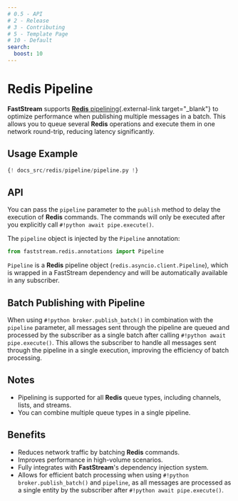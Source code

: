 ```yaml
---
# 0.5 - API
# 2 - Release
# 3 - Contributing
# 5 - Template Page
# 10 - Default
search:
  boost: 10
---
```


# Redis Pipeline

**FastStream** supports [**Redis** pipelining](https://redis.io/docs/latest/develop/use/pipelining/){.external-link target="_blank"} to optimize performance when publishing multiple messages in a batch. This allows you to queue several **Redis** operations and execute them in one network round-trip, reducing latency significantly.

## Usage Example

```python linenums="1" hl_lines="2 11 19 22"
{! docs_src/redis/pipeline/pipeline.py !}
```

## API

You can pass the `pipeline` parameter to the `publish` method to delay the execution of **Redis** commands. The commands will only be executed after you explicitly call `#!python await pipe.execute()`.

The `pipeline` object is injected by the `Pipeline` annotation:

```python
from faststream.redis.annotations import Pipeline
```

`Pipeline` is a **Redis** pipeline object (`redis.asyncio.client.Pipeline`), which is wrapped in a FastStream dependency and will be automatically available in any subscriber.

## Batch Publishing with Pipeline

When using `#!python broker.publish_batch()` in combination with the `pipeline` parameter, all messages sent through the pipeline are queued and processed by the subscriber as a single batch after calling `#!python await pipe.execute()`. This allows the subscriber to handle all messages sent through the pipeline in a single execution, improving the efficiency of batch processing.

## Notes

- Pipelining is supported for all **Redis** queue types, including channels, lists, and streams.
- You can combine multiple queue types in a single pipeline.

## Benefits

- Reduces network traffic by batching **Redis** commands.
- Improves performance in high-volume scenarios.
- Fully integrates with **FastStream**'s dependency injection system.
- Allows for efficient batch processing when using `#!python broker.publish_batch()` and `pipeline`, as all messages are processed as a single entity by the subscriber after `#!python await pipe.execute()`.